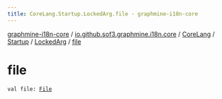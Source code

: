 ```yaml
---
title: CoreLang.Startup.LockedArg.file - graphmine-i18n-core
---
```


[graphmine-i18n-core](../../../../index.html) / [io.github.sof3.graphmine.i18n.core](../../../index.html) / [CoreLang](../../index.html) / [Startup](../index.html) / [LockedArg](index.html) / [file](./file.html)

# file

`val file: `[`File`](http://docs.oracle.com/javase/6/docs/api/java/io/File.html)